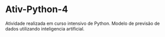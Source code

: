 # Ativ-Python-4
 Atividade realizada em curso intensivo de Python. Modelo de previsão de dados utilizando inteligencia artificial.

